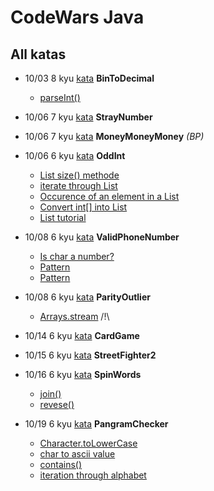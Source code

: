 # CodeWars Java


## All katas 

- 10/03 8 kyu [kata](https://www.codewars.com/kata/57a5c31ce298a7e6b7000334/java) **BinToDecimal**
    -  [parseInt()](https://www.tutorialspoint.com/java/number_parseint.htm)

- 10/06 7 kyu [kata](https://www.codewars.com/kata/57f609022f4d534f05000024/java) **StrayNumber**

- 10/06 7 kyu [kata](https://www.codewars.com/kata/563f037412e5ada593000114) **MoneyMoneyMoney** _(BP)_

- 10/06 6 kyu [kata](https://www.codewars.com/kata/54da5a58ea159efa38000836/java) **OddInt**
    - [List size() methode](https://www.geeksforgeeks.org/list-size-method-in-java-with-examples/)
    - [iterate through List](https://www.geeksforgeeks.org/iterate-through-list-in-java/)
    - [Occurence of an element in a List](https://stackoverflow.com/questions/505928/how-to-count-the-number-of-occurrences-of-an-element-in-a-list)
    - [Convert int[] into List<Integer>](https://stackoverflow.com/questions/1073919/how-to-convert-int-into-listinteger-in-java)
    - [List tutorial](https://jenkov.com/tutorials/java-collections/list.html)

- 10/08 6 kyu [kata](https://www.codewars.com/kata/525f47c79f2f25a4db000025/java) **ValidPhoneNumber**
    - [Is char a number?](https://stackoverflow.com/questions/4047808/what-is-the-best-way-to-tell-if-a-character-is-a-letter-or-number-in-java-withou)
    - [Pattern](https://www.javatpoint.com/java-regex)
    - [Pattern](https://www.geeksforgeeks.org/regular-expressions-in-java/)
- 10/08 6 kyu [kata](https://www.codewars.com/kata/5526fc09a1bbd946250002dc) **ParityOutlier**
    - [Arrays.stream](https://www.geeksforgeeks.org/arrays-stream-method-in-java/) /!\
- 10/14 6 kyu [kata](https://www.codewars.com/kata/53417de006654f4171000587/java) **CardGame**
- 10/15 6 kyu [kata](https://www.codewars.com/kata/5853213063adbd1b9b0000be/java) **StreetFighter2**
- 10/16 6 kyu [kata](https://www.codewars.com/kata/5264d2b162488dc400000001/train/java) **SpinWords**
    - [join()](https://www.geeksforgeeks.org/java-string-join-examples/)
    - [revese()](https://www.geeksforgeeks.org/reverse-a-string-in-java/)
- 10/19 6 kyu [kata]() **PangramChecker**
    - [Character.toLowerCase](https://www.educative.io/answers/what-is-charactertolowercase-in-java)
    - [char to ascii value](https://stackoverflow.com/questions/16458564/convert-character-to-ascii-numeric-value-in-java)
    - [contains()](https://www.w3schools.com/java/ref_string_contains.asp)
    - [iteration through alphabet](https://stackoverflow.com/questions/33163253/for-loop-iteration-through-alphabet-java)
